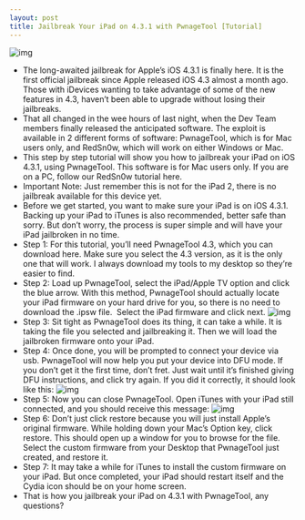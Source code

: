 ```yaml
---
layout: post
title: Jailbreak Your iPad on 4.3.1 with PwnageTool [Tutorial]
---
```

![img](http://media.idownloadblog.com/wp-content/uploads/2011/04/pwnage-tool-ipad-ss-e1301944107904.png)
* The long-awaited jailbreak for Apple’s iOS 4.3.1 is finally here. It is the first official jailbreak since Apple released iOS 4.3 almost a month ago. Those with iDevices wanting to take advantage of some of the new features in 4.3, haven’t been able to upgrade without losing their jailbreaks.
* That all changed in the wee hours of last night, when the Dev Team members finally released the anticipated software. The exploit is available in 2 different forms of software: PwnageTool, which is for Mac users only, and RedSn0w, which will work on either Windows or Mac.
* This step by step tutorial will show you how to jailbreak your iPad on iOS 4.3.1, using PwnageTool. This software is for Mac users only. If you are on a PC, follow our RedSn0w tutorial here.
* Important Note: Just remember this is not for the iPad 2, there is no jailbreak available for this device yet.
* Before we get started, you want to make sure your iPad is on iOS 4.3.1. Backing up your iPad to iTunes is also recommended, better safe than sorry. But don’t worry, the process is super simple and will have your iPad jailbroken in no time.
* Step 1: For this tutorial, you’ll need PwnageTool 4.3, which you can download here. Make sure you select the 4.3 version, as it is the only one that will work. I always download my tools to my desktop so they’re easier to find.
* Step 2: Load up PwnageTool, select the iPad/Apple TV option and click the blue arrow. With this method, PwnageTool should actually locate your iPad firmware on your hard drive for you, so there is no need to download the .ipsw file.  Select the iPad firmware and click next.
![img](http://media.idownloadblog.com/wp-content/uploads/2011/04/pwnage-tool-device-select-e1301944491821.png)
* Step 3: Sit tight as PwnageTool does its thing, it can take a while. It is taking the file you selected and jailbreaking it. Then we will load the jailbroken firmware onto your iPad.
* Step 4: Once done, you will be prompted to connect your device via usb. PwnageTool will now help you put your device into DFU mode. If you don’t get it the first time, don’t fret. Just wait until it’s finished giving DFU instructions, and click try again. If you did it correctly, it should look like this:
![img](http://media.idownloadblog.com/wp-content/uploads/2011/04/pwnage-tool-success-dfu-e1301944758860.png)
* Step 5: Now you can close PwnageTool. Open iTunes with your iPad still connected, and you should receive this message:
![img](http://media.idownloadblog.com/wp-content/uploads/2011/04/ipad-dfu-message.png)
* Step 6: Don’t just click restore because you will just install Apple’s original firmware. While holding down your Mac’s Option key, click restore. This should open up a window for you to browse for the file. Select the custom firmware from your Desktop that PwnageTool just created, and restore it.
* Step 7: It may take a while for iTunes to install the custom firmware on your iPad. But once completed, your iPad should restart itself and the Cydia icon should be on your home screen.
* That is how you jailbreak your iPad on 4.3.1 with PwnageTool, any questions?

